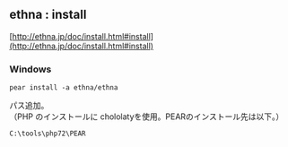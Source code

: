 ## ethna : install 
[http://ethna.jp/doc/install.html#install](http://ethna.jp/doc/install.html#install)

### Windows
```
pear install -a ethna/ethna
```
パス追加。  
（PHP のインストールに chololatyを使用。PEARのインストール先は以下。）
```
C:\tools\php72\PEAR
```

